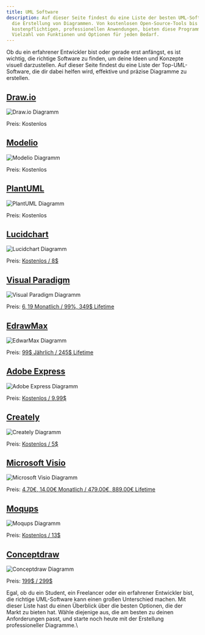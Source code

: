 ```yaml
---
title: UML Software
description: Auf dieser Seite findest du eine Liste der besten UML-Software für
  die Erstellung von Diagrammen. Von kostenlosen Open-Source-Tools bis hin zu
  kostenpflichtigen, professionellen Anwendungen, bieten diese Programme eine
  Vielzahl von Funktionen und Optionen für jeden Bedarf.
---
```

Ob du ein erfahrener Entwickler bist oder gerade erst anfängst, es ist wichtig, die richtige Software zu finden, um deine Ideen und Konzepte visuell darzustellen. Auf dieser Seite findest du eine Liste der Top-UML-Software, die dir dabei helfen wird, effektive und präzise Diagramme zu erstellen.

## [Draw.io](https://www.drawio.com/)

![Draw.io Diagramm](https://www.drawio.com/assets/svg/home-dia2.svg)

Preis: Kostenlos

## [Modelio](https://www.modelio.org/)

![Modelio Diagramm](https://www.modelio.org/page_redirection/resources/modelio-screenshot.png)

Preis: Kostenlos

## [PlantUML](https://plantuml.com/de/)

![PlantUML Diagramm](https://blog.jetbrains.com/wp-content/uploads/2020/07/plantuml-sample.png)

Preis: Kostenlos

## [Lucidchart](https://www.lucidchart.com/pages/product)

![Lucidchart Diagramm](https://cdn-cashy-static-assets.lucidchart.com/marketing/pages/chart/product-page/1-product_overview-hero-640x430@2x.png)

Preis: [Kostenlos / 8$](https://lucid.app/pricing/lucidchart)

## [Visual Paradigm](https://www.visual-paradigm.com/features/uml-tool/)

![Visual Paradigm Diagramm](https://cdn-images.visual-paradigm.com/features/v14/3/uml-and-sysml-tools/use-case-diagram.png)

Preis: [6$, 19$ Monatlich / 99%, 349$ Lifetime](https://www.visual-paradigm.com/shop/vp.jsp)

## [EdrawMax](https://www.edrawsoft.com/tour/edrawmax.html)

![EdwarMax Diagramm](https://images.edrawsoft.com/articles/uml-diagram-tool/part2.png)

Preis: [99$ Jährlich / 245$ Lifetime](https://www.edrawsoft.com/store.html)

## [Adobe Express](https://www.adobe.com/express/create/chart)

![Adobe Express Diagramm](https://www.adobe.com/express/media_1e794b77d86a3cc74eea0c8a53c0efa4ce7102411.jpeg?width=1200&format=pjpg&optimize=medium)

Preis: [Kostenlos / 9.99$](https://www.adobe.com/express/pricing)

## [Creately](https://creately.com/lp/uml-diagram-tool)

![Creately Diagramm](https://creately.com/static/assets/landing-3/content-images/uml-diagram-tool/model-software-systems.webp)

Preis: [Kostenlos / 5$](https://creately.com/plans/)

## [Microsoft Visio](https://www.microsoft.com/de-de/microsoft-365/visio/flowchart-software)

![Microsoft Visio Diagramm](https://support.content.office.net/de-de/media/059846e7-c496-4ad3-8bb3-c50ef30932a8.png)

Preis: [4.70€, 14.00€ Monatlich / 479.00€, 889.00€ Lifetime](https://www.microsoft.com/de-de/microsoft-365/visio/microsoft-visio-plans-and-pricing-compare-visio-options)

## [Moqups](https://moqups.com/uml-diagram-tool/)

![Moqups Diagramm](https://moqups.com/img/mqlps/images/uml-diagram-tool/hero-image.png)

Preis: [Kostenlos / 13$](https://moqups.com/pricing/)

## [Conceptdraw](https://www.conceptdraw.com/products/drawing-tool)

![Conceptdraw Diagramm](https://www.conceptdraw.com/products/images/cd/conceptdraw_diagram_fowchart_maker.png)

Preis: [199$ / 299$](https://my.conceptdraw.com/buy/pricing_purchasing.php)

Egal, ob du ein Student, ein Freelancer oder ein erfahrener Entwickler bist, die richtige UML-Software kann einen großen Unterschied machen. Mit dieser Liste hast du einen Überblick über die besten Optionen, die der Markt zu bieten hat. Wähle diejenige aus, die am besten zu deinen Anforderungen passt, und starte noch heute mit der Erstellung professioneller Diagramme.\
